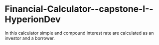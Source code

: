 # Financial-Calculator--capstone-I--HyperionDev

In this calculator simple and compound interest rate are calculated as an investor and a borrower. 


